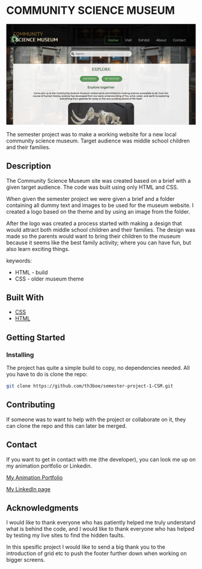 # COMMUNITY SCIENCE MUSEUM

![image](images/csm.png)

The semester project was to make a working website for a new local community science museum. Target audience was middle school children and their families.

## Description

The Community Science Museum site was created based on a brief with a given target audience. The code was built using only HTML and CSS.

When given the semester project we were given a brief and a folder containing all dummy text and images to be used for the museum website. I created a logo based on the theme and by using an image from the folder.

After the logo was created a process started with making a design that would attract both middle school children and their families. The design was made so the parents would want to bring their children to the museum because it seems like the best family activity; where you can have fun, but also learn exciting things.

keywords:

- HTML - build
- CSS - older museum theme

## Built With

- [CSS](https://github.com/th3boe/semester-project-1-CSM/tree/main/css)
- [HTML](https://github.com/th3boe/semester-project-1-CSM)

## Getting Started

### Installing

The project has quite a simple build to copy, no dependencies needed. All you have to do is clone the repo:

```bash
git clone https://github.com/th3boe/semester-project-1-CSM.git
```

## Contributing

If someone was to want to help with the project or collaborate on it, they can clone the repo and this can later be merged.

## Contact

If you want to get in contact with me (the developer), you can look me up on my animation portfolio or Linkedin.

[My Animation Portfolio](www.boe3am.com)

[My LinkedIn page](https://www.linkedin.com/in/benedicte-%C3%B8verb%C3%B8-9b35b2162/)

## Acknowledgments

I would like to thank everyone who has patiently helped me truly understand what is behind the code, and I would like to thank everyone who has helped by testing my live sites to find the hidden faults.

In this spesific project I would like to send a big thank you to the introduction of grid etc to push the footer further down when working on bigger screens.
